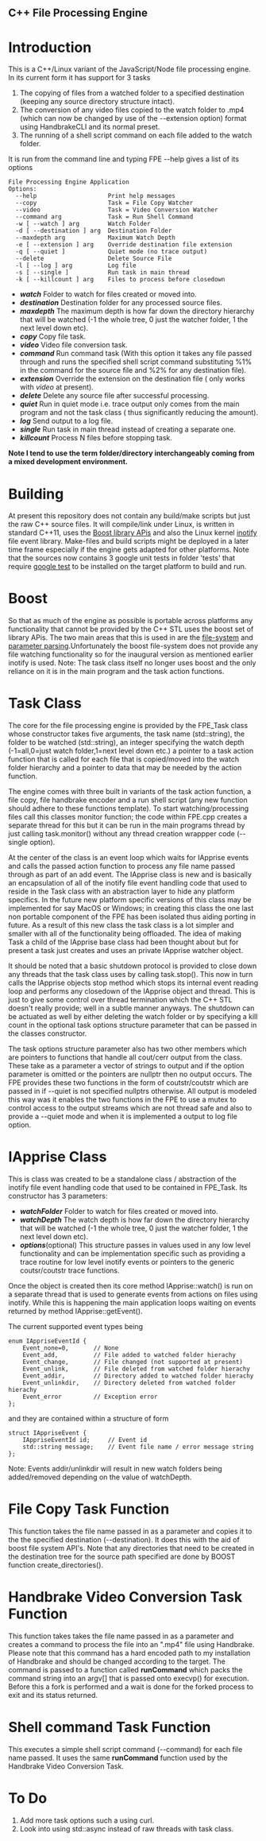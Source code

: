 ## C++ File Processing Engine ##

# Introduction #

This is a C++/Linux variant of the JavaScript/Node file processing engine. In its current form it has support for 3 tasks 

1. The copying of files from a watched folder to a specified destination (keeping any source directory structure intact).
1. The conversion of any video files copied to the watch folder to .mp4 (which can now be changed by use of the --extension option) format using HandbrakeCLI and its normal preset. 
1. The running of a shell script command on each file added to the watch folder.

It is run from the command line and typing FPE --help gives a list of its options

    File Processing Engine Application
    Options:
      --help   					Print help messages
      --copy   					Task = File Copy Watcher
      --video  					Task = Video Conversion Watcher
      --command arg				Task = Run Shell Command
      -w [ --watch ] arg   		Watch Folder
      -d [ --destination ] arg 	Destination Folder
      --maxdepth arg   			Maximum Watch Depth
      -e [ --extension ] arg   	Override destination file extension
      -q [ --quiet ]   			Quiet mode (no trace output)
      --delete 					Delete Source File
      -l [ --log ] arg 			Log file
      -s [ --single ]  			Run task in main thread
      -k [ --killcount ] arg   	Files to process before closedown

 
- ***watch*** Folder to watch for files created or moved into.
- ***destination*** Destination folder for any processed source files.
- ***maxdepth*** The maximum depth is how far down  the directory hierarchy that will be watched (-1 the whole tree, 0 just the watcher folder, 1 the next level down etc).
- ***copy*** Copy file task.
- ***video*** Video file conversion task.
- ***command*** Run command task (With this option it takes any file passed through and runs the specified shell script command substituting %1% in the command for the source file and %2% for any destination file).
- ***extension*** Override the extension on the destination file ( only works with *video* at present).
- ***delete*** Delete any source file after successful processing.
- ***quiet*** Run in quiet mode i.e. trace output only comes from the main program and not the task class ( thus significantly reducing the amount).
- ***log*** Send output to a log file.
- ***single*** Run task in main thread instead of creating a separate one.
- ***killcount*** Process N files before stopping task.

**Note I tend to use the term folder/directory interchangeably coming from a mixed development environment.**

# Building #

At present this repository does not contain any build/make scripts but just the raw C++ source files. It will compile/link under Linux, is written in standard C++11, uses the [Boost library APis](http://www.boost.org/) and also the Linux kernel [inotify](https://en.wikipedia.org/wiki/Inotify) file event library. Make-files and build scripts might be deployed in a later time frame especially if the engine gets adapted for other platforms. Note that the sources now contains 3 google unit tests in folder 'tests' that require [google test](https://github.com/google/googletest) to be installed on the target platform to build and run.

# Boost #

So that as much of the engine as possible is portable across platforms any functionality that cannot be provided by the C++ STL uses the boost set of library APis. The two main areas that this is used in are the [file-system](http://www.boost.org/doc/libs/1_62_0/libs/filesystem/doc/index.htm) and [parameter parsing](http://www.boost.org/doc/libs/1_62_0/libs/parameter/doc/html/index.html).Unfortunately the boost file-system does not provide any file watching functionality so for the inaugural version as mentioned earlier  inotify is used. Note: The task class itself no longer uses boost and the only reliance on it is in the main program and the task action functions.

# Task Class #

The core for the file processing engine is provided by the FPE_Task class whose constructor takes five arguments, the task name (std::string), the folder to be watched (std::string), an integer specifying the watch depth (-1=all,0=just watch folder,1=next level down etc.) a pointer to a task action function that is called for each file that is copied/moved into the watch folder hierarchy and a pointer to data that may be needed by the action function. 

The engine comes with three built in variants of the task action function, a file copy, file handbrake encoder and a run shell script (any new function should adhere to these functions template). To start watching/processing files call this classes monitor function; the code within FPE.cpp creates a separate thread for this but it can be run in the main programs thread by just calling task.monitor() without any thread creation wrappper code (--single  option).

At the center of the class is an event loop which waits for IApprise events and calls the passed action function to process any file name passed through as part of an add event. The IApprise class is new and is basically an encapsulation of all of the inotify file event handling  code that used to reside in the Task class with an abstraction layer to hide any platform specifics. In the future new platform specific versions of this class may be implemented for say MacOS or Windows; in creating this class the one last non portable component of the FPE has been isolated thus aiding porting in future. As a result of this new class the task class is a lot simpler and smaller with all of the functionality being offloaded. The idea of making Task a child of the IApprise base class had been thought about but for present a task just creates and uses an private IApprise watcher object.

It should be noted that a basic shutdown protocol is provided to close down any threads that the task class uses by calling task.stop(). This now in turn calls the IApprise objects stop method which stops its internal event reading loop and performs any closedown of the IApprise object and thread.  This is just to give some control over thread termination which the C++ STL doesn't really provide; well in a subtle manner anyways. The shutdown can be actuated as well by either deleting the watch folder or by specifying a kill count in the optional task options structure parameter that can be passed in the classes constructor.

The task options structure parameter also has two other members which are pointers to functions that handle all cout/cerr output from the class. These take as a parameter a vector of strings to output and if the option parameter is omitted or the pointers are nullptr then no output occurs. The FPE provides these two functions in the form of coutstr/coutstr which are passed in if --quiet is not specified nullptrs otherwise. All output is modeled this way was it enables the two functions in the FPE to use a mutex to control access to the output streams which are not thread safe and also to provide a --quiet mode and when it is implemented a output to log file option.

# IApprise Class #

This is class was created to be a standalone class / abstraction of the inotify file event handling code that used to be contained in FPE_Task. Its constructor has 3 parameters:

- ***watchFolder*** Folder to watch for files created or moved into.
- ***watchDepth***  The watch depth is how far down the directory hierarchy that will be watched (-1 the whole tree, 0 just the watcher folder, 1 the next level down etc).
- ***options***(optional) This structure passes in values used in any low level functionality and can be implementation specific such as providing a trace routine for low level inotify events or  pointers to the generic coutsr/coutstr trace functions.

Once the object is created then its core method IApprise::watch() is run on a separate thread that is used to generate events from actions on files using inotify. While this is happening the main application loops  waiting on events returned by method IApprise::getEvent().

The current supported event types being

    enum IAppriseEventId { 
    	Event_none=0,   	// None
    	Event_add,  		// File added to watched folder hierachy
    	Event_change,   	// File changed (not supported at present)
    	Event_unlink,   	// File deleted from watched folder hierachy
    	Event_addir,		// Directory added to watched folder hierachy
    	Event_unlinkdir,	// Directory deleted from watched folder hierachy
    	Event_error 		// Exception error
    };

and they are contained within a structure of form

    struct IAppriseEvent {
    	IAppriseEventId id;		// Event id
    	std::string message;   	// Event file name / error message string
    };
    
Note: Events addir/unlinkdir will result in new watch folders being added/removed depending on the value of watchDepth.

# File Copy Task Function #

This function takes the file name  passed in as a parameter and copies it to  the the specified destination (--destination). It does this with the aid of boost file system API's. Note that any directories that need to be created in the destination tree for the source path specified are done by BOOST function create_directories().

# Handbrake Video Conversion Task Function #

This function takes takes the file name passed in as a parameter and creates a command to process the file into an ".mp4" file using Handbrake. Please note that this command has a hard encoded path to my installation of Handbrake and should be changed according to the target. The command is passed to a function called **runCommand** which packs the command string into an argv[] that is  passed onto execvp() for execution. Before this a fork is performed and a wait is done for the forked process to exit and its status returned.

# Shell command Task Function #

This executes a simple shell script command (--command) for each file name passed. It uses the same **runCommand** function used by the Handbrake Video Conversion Task.

# To Do #

1. Add more task options such a using curl.
3. Look into using std::async instead of raw threads with task class.



